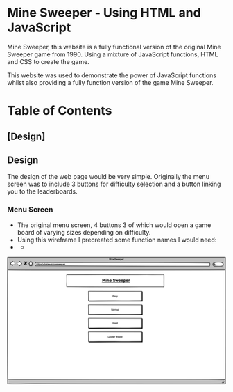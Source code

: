 # **Mine Sweeper - Using HTML and JavaScript**

Mine Sweeper, this website is a fully functional version of the original Mine Sweeper game from 1990. Using a mixture of JavaScript functions, HTML and CSS to create the game.

This website was used to demonstrate the power of JavaScript functions whilst also providing a fully function version of the game Mine Sweeper.

# Table of Contents

## [Design]

## **Design**

The design of the web page would be very simple. Originally the menu screen was to include 3 buttons for difficulty selection and a button linking you to the leaderboards. 

### Menu Screen

- The original menu screen, 4 buttons 3 of which would open a game board of varying sizes depending on difficulty.
- Using this wireframe I precreated some function names I would need:
- - 

![Wireframe of original Menu Screen](/assets/images/menuscreen.png)